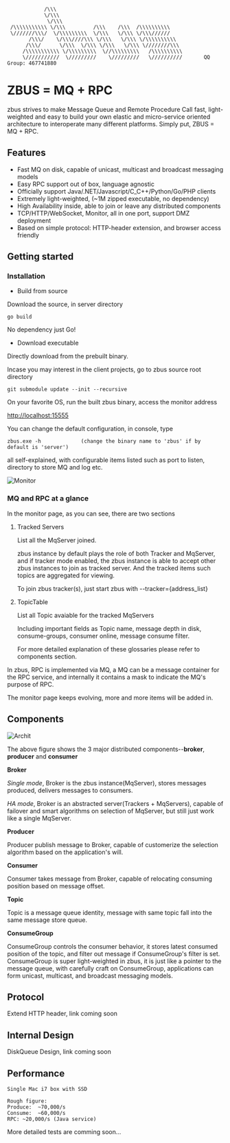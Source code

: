                 /\\\       
                \/\\\        
                 \/\\\    
     /\\\\\\\\\\\ \/\\\         /\\\    /\\\  /\\\\\\\\\\     
     \///////\\\/  \/\\\\\\\\\  \/\\\   \/\\\ \/\\\//////     
           /\\\/    \/\\\////\\\ \/\\\   \/\\\ \/\\\\\\\\\\    
          /\\\/      \/\\\  \/\\\ \/\\\   \/\\\ \////////\\\  
         /\\\\\\\\\\\ \/\\\\\\\\\  \//\\\\\\\\\   /\\\\\\\\\\  
         \///////////  \/////////    \/////////   \//////////       QQ Group: 467741880

# ZBUS = MQ + RPC  
zbus strives to make Message Queue and Remote Procedure Call fast, light-weighted and easy to build your own elastic and micro-service oriented architecture to interoperate many different platforms. Simply put, ZBUS = MQ + RPC.

## Features
- Fast MQ on disk, capable of unicast, multicast and broadcast messaging models
- Easy RPC support out of box, language agnostic
- Officially support Java/.NET/Javascript/C_C++/Python/Go/PHP clients
- Extremely light-weighted, (~1M zipped executable, no dependency)
- High Availability inside, able to join or leave any distributed components
- TCP/HTTP/WebSocket, Monitor, all in one port, support DMZ deployment
- Based on simple protocol: HTTP-header extension, and browser access friendly


## Getting started
### Installation
- Build from source

Download the source, in server directory

	go build  

No dependency just Go!

- Download executable

Directly download from the prebuilt binary.



Incase you may interest in the client projects, go to zbus source root directory

	git submodule update --init --recursive  

On your favorite OS, run the built zbus binary, access the monitor address

[http://localhost:15555](http://localhost:15555) 

You can change the default configuration, in console, type 

	zbus.exe -h             (change the binary name to 'zbus' if by default is 'server')

all self-explained, with configurable items listed such as port to listen, directory to store MQ and log etc.

![Monitor](https://git.oschina.net/uploads/images/2017/0630/162232_543dc692_7458.png "Monitor")


### MQ and RPC at a glance

In the monitor page, as you can see, there are two sections
1. Tracked Servers

	List all the MqServer joined.
	
	zbus instance by default plays the role of both Tracker and MqServer, and if tracker mode enabled, the zbus instance is able to accept other zbus instances to join as tracked server. And the tracked items such topics are aggregated for viewing.

	To join zbus tracker(s), just start zbus with --tracker={address_list}

2. TopicTable

	List all Topic avaiable for the tracked MqServers
	
	Including important fields as Topic name, message depth in disk, consume-groups, consumer online, message consume filter.

	For more detailed explanation of these glossaries please refer to components section.

In zbus, RPC is implemented via MQ, a MQ can be a message container for the RPC service, and internally it contains a mask to indicate the MQ's purpose of RPC.

The monitor page keeps evolving, more and more items will be added in.

## Components

![Archit](https://git.oschina.net/uploads/images/2017/0517/183402_0efce626_7458.png "Archit")

The above figure shows the 3 major distributed components--**broker**, **producer** and **consumer** 

**Broker** 

*Single mode*, Broker is the zbus instance(MqServer), stores messages produced, delivers messages to consumers.

*HA mode*, Broker is an abstracted server(Trackers + MqServers), capable of failover and smart algorithms on selection of MqServer, 
but still just work like a single MqServer.


**Producer**

Producer publish message to Broker, capable of customerize the selection algorithm based on the application's will.

**Consumer**

Consumer takes message from Broker, capable of relocating consuming position based on message offset.

**Topic**

Topic is a message queue identity, message with same topic fall into the same message store queue. 

**ConsumeGroup**

ConsumeGroup controls the consumer behavior, it stores latest consumed position of the topic, and filter out message if ConsumeGroup's filter is set.
ConsumeGroup is super light-weighted in zbus, it is just like a pointer to the message queue, with carefully craft on ConsumeGroup,
applications can form unicast, multicast, and broadcast messaging models.

## Protocol
Extend HTTP header, link coming soon


## Internal Design

DiskQueue Design, link coming soon

## Performance

	Single Mac i7 box with SSD

	Rough figure:
	Produce:  ~70,000/s
	Consume:  ~60,000/s
	RPC: ~20,000/s (Java service)

More detailed tests are comming soon...	